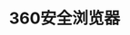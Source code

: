 ﻿---
id: 98
title: "360安全浏览器"
weight: 98
version: "13.3.1013.59-1"
updateTime: "2024-06-11T10:47:19"
debName: "http://113.24.212.22:8090/upload/file/browser360-cn-stable_13.3.1013.59-1_loongarch64.deb"
debSize: "102.2 MB"
command: "/usr/bin/browser360-cn-stable"
compatibility: 3
---
